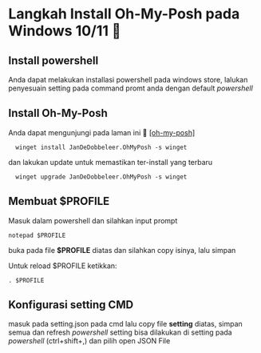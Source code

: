 # Langkah Install Oh-My-Posh pada Windows 10/11 🌸

## Install powershell

Anda dapat melakukan installasi powershell pada windows store, lalukan penyesuain setting pada command promt anda dengan default _powershell_

## Install Oh-My-Posh

Anda dapat mengunjungi pada laman ini 🔗
[[oh-my-posh]](https://ohmyposh.dev/docs/installation/windows)

```
  winget install JanDeDobbeleer.OhMyPosh -s winget
```

dan lakukan update untuk memastikan ter-install yang terbaru

```
  winget upgrade JanDeDobbeleer.OhMyPosh -s winget
```

## Membuat $PROFILE

Masuk dalam powershell dan silahkan input prompt

```
notepad $PROFILE
```

buka pada file **$PROFILE** diatas dan silahkan copy isinya, lalu simpan

Untuk reload $PROFILE ketikkan:

```
. $PROFILE
```

## Konfigurasi setting CMD

masuk pada setting.json pada cmd lalu copy file **setting** diatas, simpan semua dan refresh _powershell_
setting bisa dilakukan di setting pada _powershell_ (ctrl+shift+,) dan pilih open JSON File
